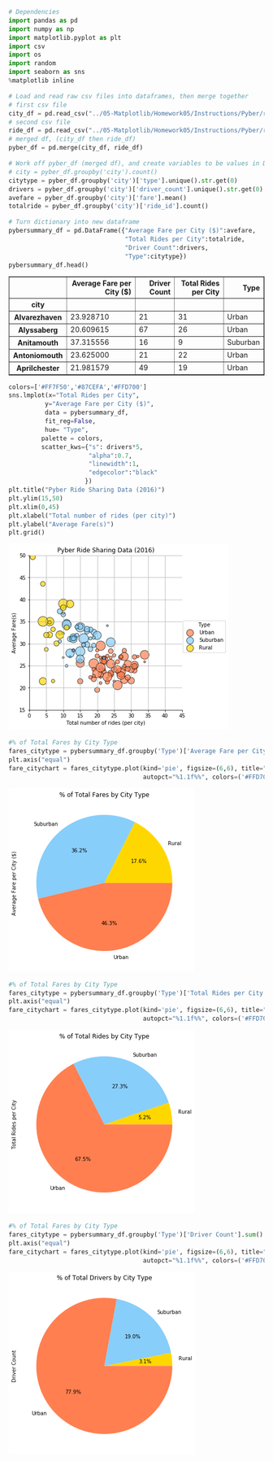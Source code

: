 

```python
# Dependencies
import pandas as pd
import numpy as np
import matplotlib.pyplot as plt
import csv
import os
import random
import seaborn as sns
%matplotlib inline
```


```python
# Load and read raw csv files into dataframes, then merge together
# first csv file
city_df = pd.read_csv("../05-Matplotlib/Homework05/Instructions/Pyber/raw_data/city_data.csv")
# second csv file 
ride_df = pd.read_csv("../05-Matplotlib/Homework05/Instructions/Pyber/raw_data/ride_data.csv")
# merged df, (city_df then ride_df)
pyber_df = pd.merge(city_df, ride_df)
```


```python
# Work off pyber_df (merged df), and create variables to be values in Dictionary
# city = pyber_df.groupby('city').count()
citytype = pyber_df.groupby('city')['type'].unique().str.get(0)
drivers = pyber_df.groupby('city')['driver_count'].unique().str.get(0)
avefare = pyber_df.groupby('city')['fare'].mean()
totalride = pyber_df.groupby('city')['ride_id'].count()
```


```python
# Turn dictionary into new dataframe
pybersummary_df = pd.DataFrame({"Average Fare per City ($)":avefare, 
                                "Total Rides per City":totalride,
                                "Driver Count":drivers, 
                                "Type":citytype})
pybersummary_df.head()
```




<div>
<style>
    .dataframe thead tr:only-child th {
        text-align: right;
    }

    .dataframe thead th {
        text-align: left;
    }

    .dataframe tbody tr th {
        vertical-align: top;
    }
</style>
<table border="1" class="dataframe">
  <thead>
    <tr style="text-align: right;">
      <th></th>
      <th>Average Fare per City ($)</th>
      <th>Driver Count</th>
      <th>Total Rides per City</th>
      <th>Type</th>
    </tr>
    <tr>
      <th>city</th>
      <th></th>
      <th></th>
      <th></th>
      <th></th>
    </tr>
  </thead>
  <tbody>
    <tr>
      <th>Alvarezhaven</th>
      <td>23.928710</td>
      <td>21</td>
      <td>31</td>
      <td>Urban</td>
    </tr>
    <tr>
      <th>Alyssaberg</th>
      <td>20.609615</td>
      <td>67</td>
      <td>26</td>
      <td>Urban</td>
    </tr>
    <tr>
      <th>Anitamouth</th>
      <td>37.315556</td>
      <td>16</td>
      <td>9</td>
      <td>Suburban</td>
    </tr>
    <tr>
      <th>Antoniomouth</th>
      <td>23.625000</td>
      <td>21</td>
      <td>22</td>
      <td>Urban</td>
    </tr>
    <tr>
      <th>Aprilchester</th>
      <td>21.981579</td>
      <td>49</td>
      <td>19</td>
      <td>Urban</td>
    </tr>
  </tbody>
</table>
</div>




```python
colors=['#FF7F50','#87CEFA','#FFD700']
sns.lmplot(x="Total Rides per City",
          y="Average Fare per City ($)",
          data = pybersummary_df,
          fit_reg=False,
          hue= "Type",
         palette = colors,
         scatter_kws={"s": drivers*5,
                      "alpha":0.7,
                      "linewidth":1,
                      "edgecolor":"black"
                     })
plt.title("Pyber Ride Sharing Data (2016)")
plt.ylim(15,50)
plt.xlim(0,45)
plt.xlabel("Total number of rides (per city)")
plt.ylabel("Average Fare(s)")
plt.grid()
```


![png](output_4_0.png)



```python
#% of Total Fares by City Type
fares_citytype = pybersummary_df.groupby('Type')['Average Fare per City ($)'].sum()
plt.axis("equal")
fare_citychart = fares_citytype.plot(kind='pie', figsize=(6,6), title="% of Total Fares by City Type", 
                                     autopct="%1.1f%%", colors=('#FFD700','#87CEFA','#FF7F50'))
```


![png](output_5_0.png)



```python
#% of Total Fares by City Type
fares_citytype = pybersummary_df.groupby('Type')['Total Rides per City'].sum()
plt.axis("equal")
fare_citychart = fares_citytype.plot(kind='pie', figsize=(6,6), title="% of Total Rides by City Type", 
                                     autopct="%1.1f%%", colors=('#FFD700','#87CEFA','#FF7F50'))
```


![png](output_6_0.png)



```python
#% of Total Fares by City Type
fares_citytype = pybersummary_df.groupby('Type')['Driver Count'].sum()
plt.axis("equal")
fare_citychart = fares_citytype.plot(kind='pie', figsize=(6,6), title="% of Total Drivers by City Type", 
                                     autopct="%1.1f%%", colors=('#FFD700','#87CEFA','#FF7F50'))
```


![png](output_7_0.png)

